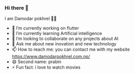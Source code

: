 ### Hi there 👋

I am Damodar pokhrel 👋😄

- 🔭 I’m currently working on flutter
- 🌱 I’m currently learning Artificial intelligence
- 👯 I’m looking to collaborate on any projects about AI
- 💬 Ask me about new inovation and new technology
- 📫 How to reach me: you can contact me with my website https://www.damodarpokhrel.com.np/
- 😄  Second name: prabin
- ⚡ Fun fact: i love to watch movies

